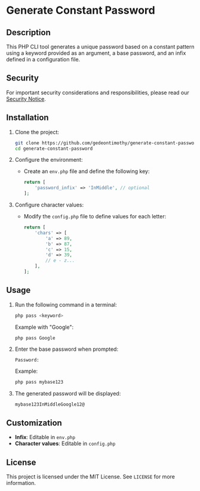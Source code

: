 # Generate Constant Password

## Description  
This PHP CLI tool generates a unique password based on a constant pattern using a keyword provided as an argument, a base password, and an infix defined in a configuration file.

## Security
For important security considerations and responsibilities, please read our [Security Notice](SECURITY.md).


## Installation  

1. Clone the project:  
   ```sh
   git clone https://github.com/gedeontimothy/generate-constant-password.git
   cd generate-constant-password
   ```

2. Configure the environment:  
   - Create an `env.php` file and define the following key:  
     ```php
     return [
         'password_infix' => 'InMiddle', // optional
     ];
     ```

3. Configure character values:  
   - Modify the `config.php` file to define values for each letter:  
     ```php
     return [
         'chars' => [
             'a' => 89,
             'b' => 87,
             'c' => 15,
             'd' => 39,
             // e - z...
         ],
     ];
     ```

## Usage  

1. Run the following command in a terminal:  
   ```sh
   php pass <keyword>
   ```

   Example with "Google":  
   ```sh
   php pass Google
   ```

2. Enter the base password when prompted:  
   ```
   Password:
   ```
   Example:
   ```sh
   php pass mybase123
   ```

3. The generated password will be displayed:  
   ```
   mybase123InMiddleGoogle12@
   ```

## Customization  
- **Infix**: Editable in `env.php`  
- **Character values**: Editable in `config.php`  

## License  
This project is licensed under the MIT License. See `LICENSE` for more information.